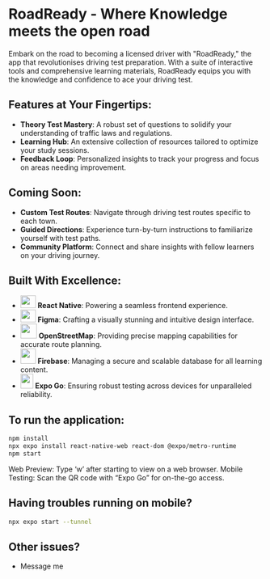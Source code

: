 # RoadReady - Where Knowledge meets the open road

Embark on the road to becoming a licensed driver with "RoadReady," the app that revolutionises driving test preparation. With a suite of interactive tools and comprehensive learning materials, RoadReady equips you with the knowledge and confidence to ace your driving test.

## Features at Your Fingertips:
- **Theory Test Mastery**: A robust set of questions to solidify your understanding of traffic laws and regulations.
- **Learning Hub**: An extensive collection of resources tailored to optimize your study sessions.
- **Feedback Loop**: Personalized insights to track your progress and focus on areas needing improvement.

## Coming Soon:
- **Custom Test Routes**: Navigate through driving test routes specific to each town.
- **Guided Directions**: Experience turn-by-turn instructions to familiarize yourself with test paths.
- **Community Platform**: Connect and share insights with fellow learners on your driving journey.

## Built With Excellence:
- <img src="https://upload.wikimedia.org/wikipedia/commons/thumb/a/a7/React-icon.svg/539px-React-icon.svg.png" width="30" height="25"> **React Native**: Powering a seamless frontend experience.
- <img src="https://cdn.iconscout.com/icon/free/png-256/free-figma-3521426-2944870.png?f=webp" width="30" height="25"> **Figma**: Crafting a visually stunning and intuitive design interface.
- <img src="https://upload.wikimedia.org/wikipedia/commons/thumb/b/b0/Openstreetmap_logo.svg/768px-Openstreetmap_logo.svg.png" width="32" height="29"> **OpenStreetMap**: Providing precise mapping capabilities for accurate route planning.
- <img src="https://miro.medium.com/v2/resize:fit:300/1*R4c8lHBHuH5qyqOtZb3h-w.png" width="30" height="30"> **Firebase**: Managing a secure and scalable database for all learning content.
- <img src="https://seeklogo.com/images/E/expo-go-app-logo-BBBE394CB8-seeklogo.com.png" width="25" height="29"> **Expo Go**: Ensuring robust testing across devices for unparalleled reliability.


## To run the application:
```bash
npm install
npx expo install react-native-web react-dom @expo/metro-runtime 
npm start
```
Web Preview: Type ‘w’ after starting to view on a web browser.
Mobile Testing: Scan the QR code with “Expo Go” for on-the-go access.

## Having troubles running on mobile?
```bash
npx expo start --tunnel
```

## Other issues?
- Message me

